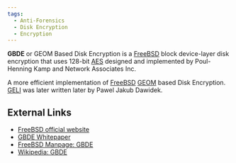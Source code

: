 ```yaml
---
tags:
  - Anti-Forensics
  - Disk Encryption
  - Encryption
---
```

**GBDE** or GEOM Based Disk Encryption is a [FreeBSD](freebsd.md) block
device-layer disk encryption that uses 128-bit [AES](aes.md) designed and
implemented by Poul-Henning Kamp and Network Associates Inc.

A more efficient implementation of [FreeBSD](freebsd.md) [GEOM](geom.md) based
Disk Encryption. [GELI](geli.md) was later written later by Pawel Jakub Dawidek.

## External Links

* [FreeBSD official website](http://www.freebsd.org)
* [GBDE Whitepaper](http://phk.freebsd.dk/pubs/bsdcon-03.gbde.paper.pdf)
* [FreeBSD Manpage: GBDE](https://www.freebsd.org/cgi/man.cgi?query=gbdehttp://www.freebsd.org/cgi/man.cgi?query=gbde&apropos=0&sektion=8&manpath=FreeBSD+6.2-RELEASE&format=htmlapropos=0http://www.freebsd.org/cgi/man.cgi?query=gbde&apropos=0&sektion=8&manpath=FreeBSD+6.2-RELEASE&format=htmlsektion=8http://www.freebsd.org/cgi/man.cgi?query=gbde&apropos=0&sektion=8&manpath=FreeBSD+6.2-RELEASE&format=htmlmanpath=FreeBSD+6.2-RELEASEhttp://www.freebsd.org/cgi/man.cgi?query=gbde&apropos=0&sektion=8&manpath=FreeBSD+6.2-RELEASE&format=htmlformat=html)
* [Wikipedia: GBDE](https://en.wikipedia.org/wiki/GBDE)
